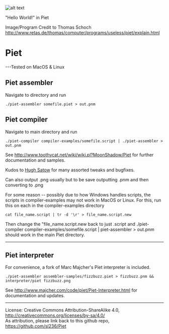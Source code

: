 ![alt text](https://ipfs.io/ipns/QmXbs5uUu3PudTED339yVBpJD66oL99beTid6SH6dhZHLZ/Images/pietb.png)

"Hello World!" in Piet

Image/Program Credit to Thomas Schoch http://www.retas.de/thomas/computer/programs/useless/piet/explain.html

Piet
====

---Tested on MacOS & Linux

Piet assembler
--------------

Navigate to directory and run

    ./piet-assembler somefile.piet > out.pnm

Piet compiler
-------------

Navigate to main directory and run

    ./piet-compiler compiler-examples/somefile.script | ./piet-assembler > out.pnm

See http://www.toothycat.net/wiki/wiki.pl?MoonShadow/Piet for further documentation and samples.   
   
Kudos to [Hugh Satow](http://freespace.virgin.net/hugh.satow/midp/) for many assorted tweaks and bugfixes.

Can also output .png usually but to be save outputting .pnm and then converting to .png

For some reason -- possibly due to how Windows handles scripts, the scripts in compiler-examples may not work in MacOS or Linux. For this, run this on each in the compiler-examples directory

    cat file_name.script | tr -d '\r' > file_name.script.new
    
Then change the "file_name.script.new back to just .script and ./piet-compiler compiler-examples/somefile.script | piet-assembler > out.pnm should work in the main Piet directory.

---

Piet interpreter
----------------

For convenience, a fork of Marc Majcher's Piet interpreter is included. 

    ./piet-assembler assembler-samples/fizzbuzz.piet > fizzbuzz.pnm && interpreter/piet fizzbuzz.png

See http://www.majcher.com/code/piet/Piet-Interpreter.html for documentation and updates.

----

License: Creative Commons Attribution-ShareAlike 4.0, http://creativecommons.org/licenses/by-sa/4.0/  
As attribution, please link back to this github repo, https://github.com/sl236/Piet
